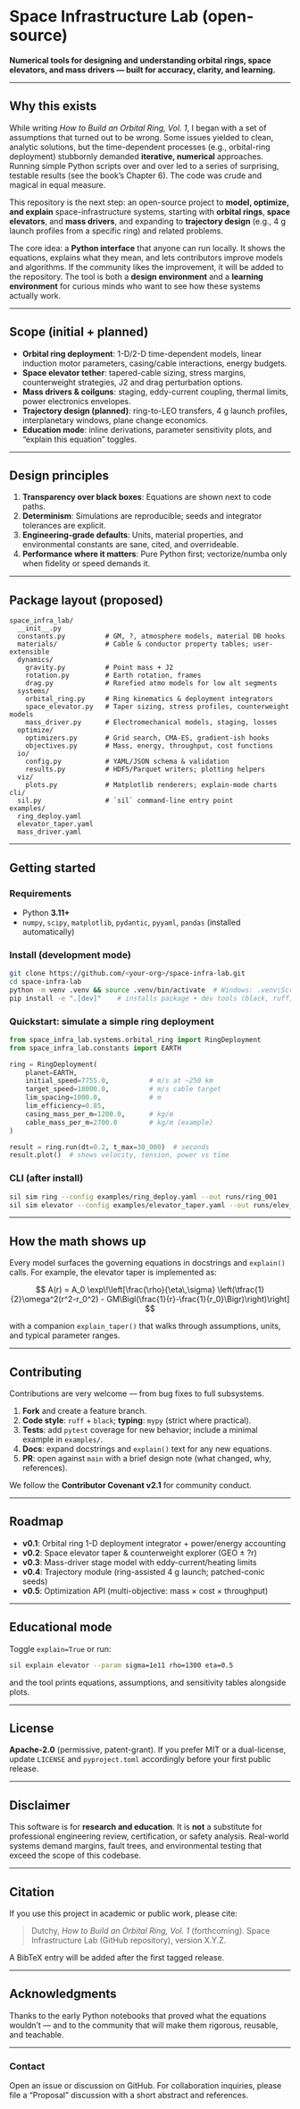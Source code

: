 # Space Infrastructure Lab (open-source)

**Numerical tools for designing and understanding orbital rings, space elevators, and mass drivers — built for accuracy, clarity, and learning.**

---

## Why this exists

While writing *How to Build an Orbital Ring, Vol. 1*, I began with a set of assumptions that turned out to be wrong. Some issues yielded to clean, analytic solutions, but the time-dependent processes (e.g., orbital-ring deployment) stubbornly demanded **iterative, numerical** approaches. Running simple Python scripts over and over led to a series of surprising, testable results (see the book’s Chapter 6). The code was crude and magical in equal measure.

This repository is the next step: an open-source project to **model, optimize, and explain** space-infrastructure systems, starting with **orbital rings**, **space elevators**, and **mass drivers**, and expanding to **trajectory design** (e.g., 4 g launch profiles from a specific ring) and related problems.

The core idea: a **Python interface** that anyone can run locally. It shows the equations, explains what they mean, and lets contributors improve models and algorithms. If the community likes the improvement, it will be added to the repository. The tool is both a **design environment** and a **learning environment** for curious minds who want to see how these systems actually work.

---

## Scope (initial + planned)

* **Orbital ring deployment**: 1-D/2-D time-dependent models, linear induction motor parameters, casing/cable interactions, energy budgets.
* **Space elevator tether**: tapered-cable sizing, stress margins, counterweight strategies, J2 and drag perturbation options.
* **Mass drivers & coilguns**: staging, eddy-current coupling, thermal limits, power electronics envelopes.
* **Trajectory design (planned)**: ring-to-LEO transfers, 4 g launch profiles, interplanetary windows, plane change economics.
* **Education mode**: inline derivations, parameter sensitivity plots, and “explain this equation” toggles.

---

## Design principles

1. **Transparency over black boxes**: Equations are shown next to code paths.
2. **Determinism**: Simulations are reproducible; seeds and integrator tolerances are explicit.
3. **Engineering-grade defaults**: Units, material properties, and environmental constants are sane, cited, and overrideable.
4. **Performance where it matters**: Pure Python first; vectorize/numba only when fidelity or speed demands it.

---

## Package layout (proposed)

```
space_infra_lab/
  __init__.py
  constants.py          # GM, ?, atmosphere models, material DB hooks
  materials/            # Cable & conductor property tables; user-extensible
  dynamics/
    gravity.py          # Point mass + J2
    rotation.py         # Earth rotation, frames
    drag.py             # Rarefied atmo models for low alt segments
  systems/
    orbital_ring.py     # Ring kinematics & deployment integrators
    space_elevator.py   # Taper sizing, stress profiles, counterweight models
    mass_driver.py      # Electromechanical models, staging, losses
  optimize/
    optimizers.py       # Grid search, CMA-ES, gradient-ish hooks
    objectives.py       # Mass, energy, throughput, cost functions
  io/
    config.py           # YAML/JSON schema & validation
    results.py          # HDF5/Parquet writers; plotting helpers
  viz/
    plots.py            # Matplotlib renderers; explain-mode charts
cli/
  sil.py                # `sil` command-line entry point
examples/
  ring_deploy.yaml
  elevator_taper.yaml
  mass_driver.yaml
```

---

## Getting started

### Requirements

* Python **3.11+**
* `numpy`, `scipy`, `matplotlib`, `pydantic`, `pyyaml`, `pandas` (installed automatically)

### Install (development mode)

```bash
git clone https://github.com/<your-org>/space-infra-lab.git
cd space-infra-lab
python -m venv .venv && source .venv/bin/activate  # Windows: .venv\Scripts\activate
pip install -e ".[dev]"    # installs package + dev tools (black, ruff, pytest)
```

### Quickstart: simulate a simple ring deployment

```python
from space_infra_lab.systems.orbital_ring import RingDeployment
from space_infra_lab.constants import EARTH

ring = RingDeployment(
    planet=EARTH,
    initial_speed=7755.0,          # m/s at ~250 km
    target_speed=18000.0,          # m/s cable target
    lim_spacing=1000.0,            # m
    lim_efficiency=0.85,
    casing_mass_per_m=1200.0,      # kg/m
    cable_mass_per_m=2700.0        # kg/m (example)
)

result = ring.run(dt=0.2, t_max=30_000)  # seconds
result.plot()  # shows velocity, tension, power vs time
```

### CLI (after install)

```bash
sil sim ring --config examples/ring_deploy.yaml --out runs/ring_001
sil sim elevator --config examples/elevator_taper.yaml --out runs/elev_001
```

---

## How the math shows up

Every model surfaces the governing equations in docstrings and `explain()` calls. For example, the elevator taper is implemented as:

$$
A(r) = A_0 \exp\!\left[\frac{\rho}{\eta\,\sigma}
\left(\tfrac{1}{2}\omega^2(r^2-r_0^2) - GM\Bigl(\frac{1}{r}-\frac{1}{r_0}\Bigr)\right)\right]
$$

with a companion `explain_taper()` that walks through assumptions, units, and typical parameter ranges.

---

## Contributing

Contributions are very welcome — from bug fixes to full subsystems.

1. **Fork** and create a feature branch.
2. **Code style**: `ruff` + `black`; **typing**: `mypy` (strict where practical).
3. **Tests**: add `pytest` coverage for new behavior; include a minimal example in `examples/`.
4. **Docs**: expand docstrings and `explain()` text for any new equations.
5. **PR**: open against `main` with a brief design note (what changed, why, references).

We follow the **Contributor Covenant v2.1** for community conduct.

---

## Roadmap

* **v0.1**: Orbital ring 1-D deployment integrator + power/energy accounting
* **v0.2**: Space elevator taper & counterweight explorer (GEO ± ?r)
* **v0.3**: Mass-driver stage model with eddy-current/heating limits
* **v0.4**: Trajectory module (ring-assisted 4 g launch; patched-conic seeds)
* **v0.5**: Optimization API (multi-objective: mass × cost × throughput)

---

## Educational mode

Toggle `explain=True` or run:

```bash
sil explain elevator --param sigma=1e11 rho=1300 eta=0.5
```

and the tool prints equations, assumptions, and sensitivity tables alongside plots.

---

## License

**Apache-2.0** (permissive, patent-grant).
If you prefer MIT or a dual-license, update `LICENSE` and `pyproject.toml` accordingly before your first public release.

---

## Disclaimer

This software is for **research and education**. It is **not** a substitute for professional engineering review, certification, or safety analysis. Real-world systems demand margins, fault trees, and environmental testing that exceed the scope of this codebase.

---

## Citation

If you use this project in academic or public work, please cite:

> Dutchy, *How to Build an Orbital Ring, Vol. 1* (forthcoming).
> Space Infrastructure Lab (GitHub repository), version X.Y.Z.

A BibTeX entry will be added after the first tagged release.

---

## Acknowledgments

Thanks to the early Python notebooks that proved what the equations wouldn’t — and to the community that will make them rigorous, reusable, and teachable.

---

### Contact

Open an issue or discussion on GitHub. For collaboration inquiries, please file a “Proposal” discussion with a short abstract and references.



